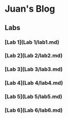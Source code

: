 # Juan's Blog

## Labs

### [Lab 1](Lab 1/lab1.md)
### [Lab 2](Lab 2/lab2.md)
### [Lab 3](Lab 3/lab3.md)
### [Lab 4](Lab 4/lab4.md)
### [Lab 5](Lab 5/lab5.md)
### [Lab 6](Lab 6/lab6.md)
